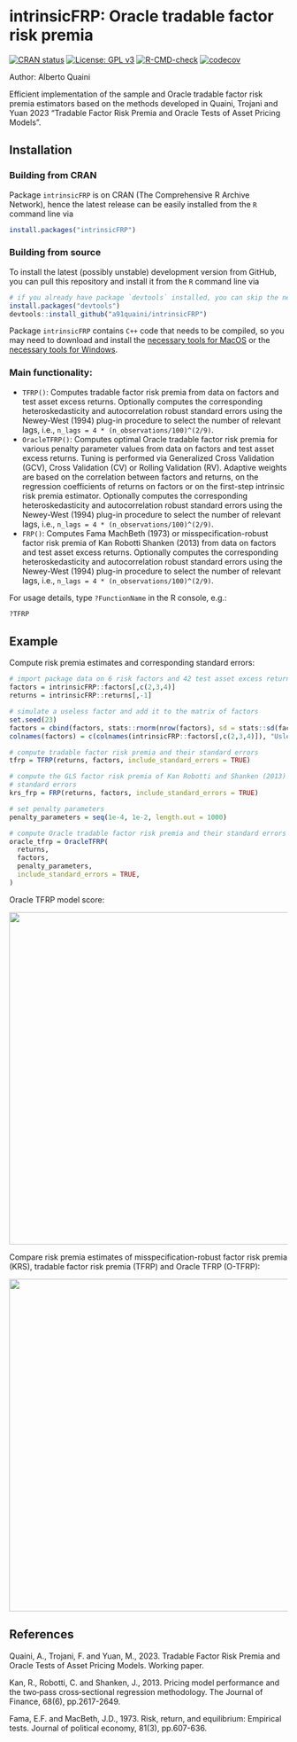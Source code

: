 
# intrinsicFRP: Oracle tradable factor risk premia

<!-- badges: start -->
[![CRAN status](https://www.r-pkg.org/badges/version/intrinsicFRP)](https://CRAN.R-project.org/package=intrinsicFRP)
[![License: GPL v3](https://img.shields.io/badge/License-GPLv3-blue.svg)](https://www.gnu.org/licenses/gpl-3.0)
[![R-CMD-check](https://github.com/a91quaini/intrinsicFRP/actions/workflows/R-CMD-check.yaml/badge.svg)](https://github.com/a91quaini/intrinsicFRP/actions/workflows/R-CMD-check.yaml)
[![codecov](https://codecov.io/gh/a91quaini/intrinsicFRP/branch/main/graph/badge.svg?token=0F8R40B0FP)](https://app.codecov.io/gh/a91quaini/intrinsicFRP)
<!-- badges: end -->

Author: Alberto Quaini

Efficient implementation of the sample and Oracle tradable factor risk premia estimators based on the methods developed in Quaini, Trojani and
Yuan 2023 “Tradable Factor Risk Premia and Oracle Tests of Asset Pricing
Models”.

## Installation

### Building from CRAN

Package `intrinsicFRP` is on CRAN (The Comprehensive R Archive Network),
hence the latest release can be easily installed from the `R` command
line via

```R
install.packages("intrinsicFRP")
```

### Building from source

To install the latest (possibly unstable) development version from
GitHub, you can pull this repository and install it from the `R` command
line via

```R
# if you already have package `devtools` installed, you can skip the next line
install.packages("devtools")
devtools::install_github("a91quaini/intrinsicFRP")
```

Package `intrinsicFRP` contains `C++` code that needs to be
compiled, so you may need to download and install the [necessary tools
for MacOS](https://cran.r-project.org/bin/macosx/tools/) or the
[necessary tools for
Windows](https://cran.r-project.org/bin/windows/Rtools/).

### Main functionality:

- `TFRP()`: Computes tradable factor risk premia from data on factors
  and test asset excess returns. Optionally computes the 
  corresponding heteroskedasticity and autocorrelation robust standard errors 
  using the Newey-West (1994) plug-in procedure to select the number of 
  relevant lags, i.e., `n_lags = 4 * (n_observations/100)^(2/9)`.
- `OracleTFRP()`: Computes optimal Oracle tradable factor risk 
  premia for various penalty parameter values from data on factors and test 
  asset excess returns. Tuning is performed via Generalized Cross Validation (GCV),
  Cross Validation (CV) or Rolling Validation (RV). Adaptive weights are based 
  on the correlation between factors and returns, on the regression coefficients 
  of returns on factors or on the first-step intrinsic risk premia estimator.
  Optionally computes the corresponding heteroskedasticity and autocorrelation 
  robust standard errors using the Newey-West (1994) plug-in procedure to select 
  the number of relevant lags, i.e., `n_lags = 4 * (n_observations/100)^(2/9)`.
- `FRP()`: Computes Fama MachBeth (1973) or misspecification-robust factor risk
  premia of Kan Robotti Shanken (2013) from data on factors and test
  asset excess returns. Optionally computes the 
  corresponding heteroskedasticity and autocorrelation robust standard errors 
  using the Newey-West (1994) plug-in procedure to select the number of 
  relevant lags, i.e., `n_lags = 4 * (n_observations/100)^(2/9)`.
  
For usage details, type `?FunctionName` in the R console, e.g.:

```R
?TFRP
```

## Example

Compute risk premia estimates and corresponding standard errors:

```R
# import package data on 6 risk factors and 42 test asset excess returns
factors = intrinsicFRP::factors[,c(2,3,4)]
returns = intrinsicFRP::returns[,-1]

# simulate a useless factor and add it to the matrix of factors
set.seed(23)
factors = cbind(factors, stats::rnorm(nrow(factors), sd = stats::sd(factors[,1])))
colnames(factors) = c(colnames(intrinsicFRP::factors[,c(2,3,4)]), "Usless")

# compute tradable factor risk premia and their standard errors
tfrp = TFRP(returns, factors, include_standard_errors = TRUE)

# compute the GLS factor risk premia of Kan Robotti and Shanken (2013) and their
# standard errors
krs_frp = FRP(returns, factors, include_standard_errors = TRUE)

# set penalty parameters
penalty_parameters = seq(1e-4, 1e-2, length.out = 1000)

# compute Oracle tradable factor risk premia and their standard errors
oracle_tfrp = OracleTFRP(
  returns,
  factors,
  penalty_parameters,
  include_standard_errors = TRUE,
)

```

<!--```R
# create dataframe
df <- data.frame(
  Factor = factor(
    rep(colnames(factors[,1:4]), 3),
    levels = colnames(factors[,1:4])
  ),
  Estimator = rep(c("TFRP", "O-TFRP", "KRS"), each=ncol(factors[,1:4])),
  risk_premia = c(tfrp$risk_premia, oracle_tfrp$risk_premia, krs_frp$risk_premia),
  standard_errors = c(
    tfrp$standard_errors, oracle_tfrp$standard_errors, krs_frp$standard_errors
  )
)

# Create the plot
ggplot2::ggplot(df, ggplot2::aes(
  x = as.factor(.data$Factor), y = .data$risk_premia, fill = .data$Estimator)) +
  ggplot2::theme(text=ggplot2::element_text(size=16)) +
  ggplot2::geom_bar(stat = "identity", position = "dodge", width=0.5, color="black") +
  ggplot2::labs(x = "Factor", y = "Risk Premia") +
  ggplot2::geom_errorbar(ggplot2::aes(
    x=as.factor(Factor),
    ymin=risk_premia - stats::qnorm(0.975) * standard_errors,
    ymax=risk_premia + stats::qnorm(0.975) * standard_errors),
    linewidth=.8, position = ggplot2::position_dodge(0.5), width = 0.25)

```-->
Oracle TFRP model score:

<p float="left">
<img src="inst/examples/model_score.png" width="600" />
</p>

Compare risk premia estimates of misspecification-robust factor risk premia (KRS), tradable factor risk premia (TFRP) and Oracle TFRP (O-TFRP):

<p float="left">
<img src="inst/examples/risk_premia.png" width="600" />
</p>

## References

Quaini, A., Trojani, F. and Yuan, M., 2023. Tradable Factor Risk Premia
and Oracle Tests of Asset Pricing Models. Working paper.

Kan, R., Robotti, C. and Shanken, J., 2013. Pricing model performance and the two‐pass cross‐sectional regression methodology. The Journal of Finance, 68(6), pp.2617-2649.

Fama, E.F. and MacBeth, J.D., 1973. Risk, return, and equilibrium: Empirical tests. Journal of political economy, 81(3), pp.607-636.
